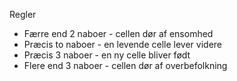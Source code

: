 Regler
- Færre end 2 naboer - cellen dør af ensomhed
- Præcis to naboer - en levende celle lever videre
- Præcis 3 naboer - en ny celle bliver født
- Flere end 3 naboer - cellen dør af overbefolkning